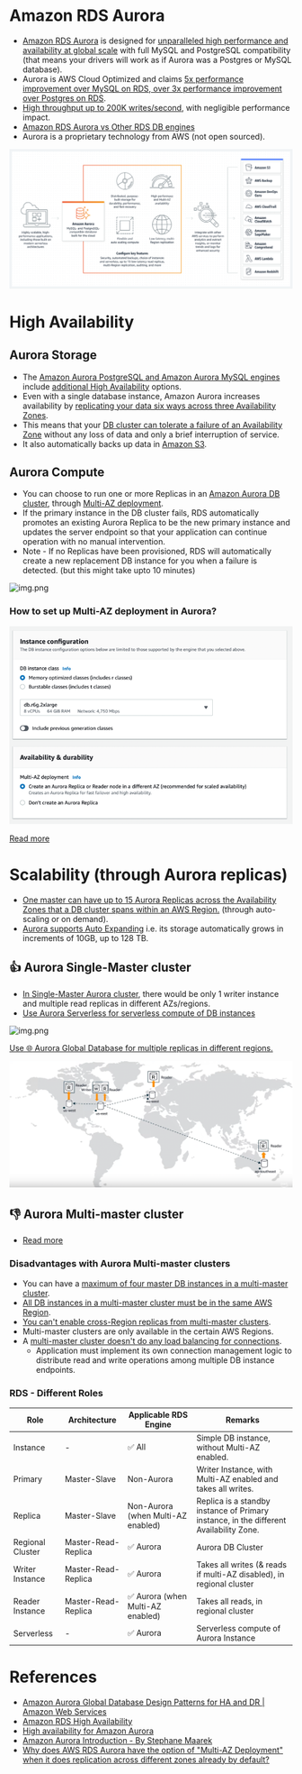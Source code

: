 
# Amazon RDS Aurora
- [Amazon RDS Aurora](https://aws.amazon.com/rds/aurora/) is designed for [unparalleled high performance and availability at global scale](../../../1_HLDDesignComponents/0_SystemGlossaries/Scalability/LatencyThroughput.md) with full MySQL and PostgreSQL compatibility (that means your drivers will work as if Aurora was a Postgres or MySQL database).
- Aurora is AWS Cloud Optimized and claims [5x performance improvement over MySQL on RDS, over 3x performance improvement over Postgres on RDS](../../../1_HLDDesignComponents/0_SystemGlossaries/Scalability/LatencyThroughput.md).
- [High throughput up to 200K writes/second](../../../1_HLDDesignComponents/0_SystemGlossaries/Scalability/LatencyThroughput.md), with negligible performance impact.
- [Amazon RDS Aurora vs Other RDS DB engines](../AmazonAuroraVsRDS.md)
- Aurora is a proprietary technology from AWS (not open sourced).

![img.png](assests/aurora.png)

# High Availability

## Aurora Storage
- The [Amazon Aurora PostgreSQL and Amazon Aurora MySQL engines](https://aws.amazon.com/rds/ha/) include [additional High Availability](../../../1_HLDDesignComponents/0_SystemGlossaries/Reliability/HighAvailability.md) options. 
- Even with a single database instance, Amazon Aurora increases availability by [replicating your data six ways across three Availability Zones](). 
- This means that your [DB cluster can tolerate a failure of an Availability Zone](../../../1_HLDDesignComponents/0_SystemGlossaries/Reliability/FaultTolerance&DisasterRecovery.md) without any loss of data and only a brief interruption of service.
- It also automatically backs up data in [Amazon S3](../../7_StorageServices/AmazonS3.md).

## Aurora Compute
- You can choose to run one or more Replicas in an [Amazon Aurora DB cluster](../../../1_HLDDesignComponents/0_SystemGlossaries/Scalability/ServersCluster.md), through [Multi-AZ deployment](https://aws.amazon.com/rds/features/multi-az/). 
- If the primary instance in the DB cluster fails, RDS automatically promotes an existing Aurora Replica to be the new primary instance and updates the server endpoint so that your application can continue operation with no manual intervention. 
- Note - If no Replicas have been provisioned, RDS will automatically create a new replacement DB instance for you when a failure is detected. (but this might take upto 10 minutes)

![img.png](https://docs.aws.amazon.com/AmazonRDS/latest/AuroraUserGuide/images/AuroraArch001.png)

### How to set up Multi-AZ deployment in Aurora?

![img_1.png](assests/aurora_ha_setup_steps.png)

[Read more](https://aws.amazon.com/rds/features/multi-az/)

# Scalability (through Aurora replicas)
- [One master can have up to 15 Aurora Replicas across the Availability Zones that a DB cluster spans within an AWS Region.](https://docs.aws.amazon.com/AmazonRDS/latest/AuroraUserGuide/Aurora.Replication.html) (through auto-scaling or on demand). 
- [Aurora supports Auto Expanding](https://aws.amazon.com/about-aws/whats-new/2020/10/amazon-aurora-enables-dynamic-resizing-database-storage-space/) i.e. its storage automatically grows in increments of 10GB, up to 128 TB.

## :thumbsup: Aurora Single-Master cluster
- [In Single-Master Aurora cluster](https://docs.aws.amazon.com/AmazonRDS/latest/AuroraUserGuide/AuroraMySQL.Replication.html), there would be only 1 writer instance and multiple read replicas in different AZs/regions.
- [Use Aurora Serverless for serverless compute of DB instances](AuroraServerless.md)

![img.png](https://docs.aws.amazon.com/AmazonRDS/latest/AuroraUserGuide/images/AuroraArch001.png)

[Use :globe_with_meridians: Aurora Global Database for multiple replicas in different regions.](AuroraGlobalDatabase.md)

![img.png](assests/aurora_global_database_img.png)

## :thumbsdown: Aurora Multi-master cluster
- [Read more](https://docs.aws.amazon.com/AmazonRDS/latest/AuroraUserGuide/aurora-multi-master.html)

### Disadvantages with Aurora Multi-master clusters
- You can have a [maximum of four master DB instances in a multi-master cluster](https://docs.aws.amazon.com/AmazonRDS/latest/AuroraUserGuide/aurora-multi-master.html).
- [All DB instances in a multi-master cluster must be in the same AWS Region](../../AWS-Global-Architecture-Region-AZ.md).
- [You can't enable cross-Region replicas from multi-master clusters]().
- Multi-master clusters are only available in the certain AWS Regions.
- A [multi-master cluster doesn't do any load balancing for connections](https://docs.aws.amazon.com/AmazonRDS/latest/AuroraUserGuide/aurora-multi-master.html#aurora-multi-master-connectivity).
  - Application must implement its own connection management logic to distribute read and write operations among multiple DB instance endpoints.

### RDS - Different Roles

| Role             | Architecture        | Applicable RDS Engine                             | Remarks                                                                                |
|------------------|---------------------|---------------------------------------------------|----------------------------------------------------------------------------------------|
| Instance         | -                   | :white_check_mark: All                            | Simple DB instance, without Multi-AZ enabled.                                          |
| Primary          | Master-Slave        | Non-Aurora                                        | Writer Instance, with Multi-AZ enabled and takes all writes.                           |
| Replica          | Master-Slave        | Non-Aurora (when Multi-AZ enabled)                | Replica is a standby instance of Primary instance, in the different Availability Zone. |
| Regional Cluster | Master-Read-Replica | :white_check_mark: Aurora                         | Aurora DB Cluster                                                                      |
| Writer Instance  | Master-Read-Replica | :white_check_mark: Aurora                         | Takes all writes (& reads if multi-AZ disabled), in regional cluster                   |
| Reader Instance  | Master-Read-Replica | :white_check_mark: Aurora (when Multi-AZ enabled) | Takes all reads, in regional cluster                                                   |
| Serverless       | -                   | :white_check_mark: Aurora                         | Serverless compute of Aurora Instance                                                  |

# References
- [Amazon Aurora Global Database Design Patterns for HA and DR | Amazon Web Services](https://www.youtube.com/watch?v=bbiWciJSouY)
- [Amazon RDS High Availability](https://aws.amazon.com/rds/ha/)
- [High availability for Amazon Aurora](https://docs.aws.amazon.com/AmazonRDS/latest/AuroraUserGuide/Concepts.AuroraHighAvailability.html)
- [Amazon Aurora Introduction - By Stephane Maarek](https://www.youtube.com/watch?v=ZCt3ctVfGIk)
- [Why does AWS RDS Aurora have the option of "Multi-AZ Deployment" when it does replication across different zones already by default?](https://stackoverflow.com/questions/31976527/why-does-aws-rds-aurora-have-the-option-of-multi-az-deployment-when-it-does-re)
